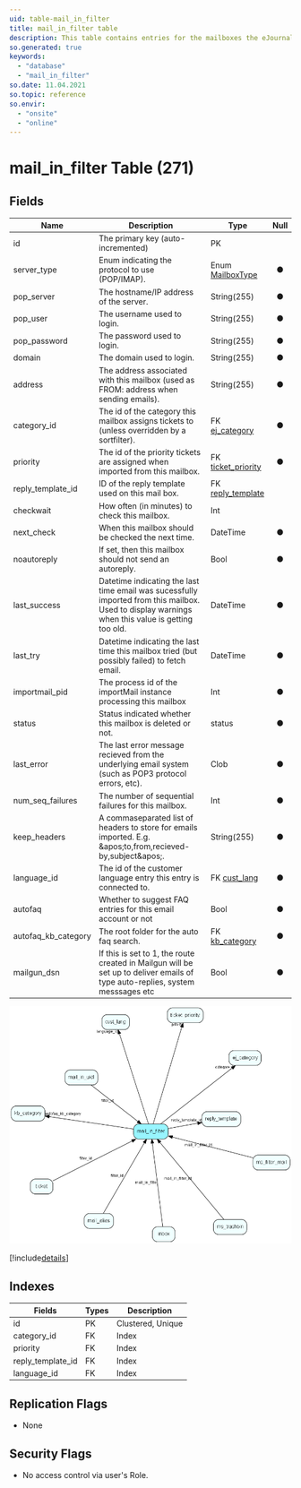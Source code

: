 ```yaml
---
uid: table-mail_in_filter
title: mail_in_filter table
description: This table contains entries for the mailboxes the eJournal system is fetching mail from (POP3 or IMAP).
so.generated: true
keywords:
  - "database"
  - "mail_in_filter"
so.date: 11.04.2021
so.topic: reference
so.envir:
  - "onsite"
  - "online"
---
```


# mail\_in\_filter Table (271)

## Fields

| Name | Description | Type | Null |
|------|-------------|------|:----:|
|id|The primary key (auto-incremented)|PK| |
|server\_type|Enum indicating the protocol to use (POP/IMAP).|Enum [MailboxType](enums/mailboxtype.md)|&#x25CF;|
|pop\_server|The hostname/IP address of the server.|String(255)|&#x25CF;|
|pop\_user|The username used to login.|String(255)|&#x25CF;|
|pop\_password|The password used to login.|String(255)|&#x25CF;|
|domain|The domain used to login.|String(255)|&#x25CF;|
|address|The address associated with this mailbox (used as FROM: address when sending emails).|String(255)|&#x25CF;|
|category\_id|The id of the category this mailbox assigns tickets to (unless overridden by a sortfilter).|FK [ej_category](ej-category.md)|&#x25CF;|
|priority|The id of the priority tickets are assigned when imported from this mailbox.|FK [ticket_priority](ticket-priority.md)|&#x25CF;|
|reply\_template\_id|ID of the reply template used on this mail box.|FK [reply_template](reply-template.md)| |
|checkwait|How often (in minutes) to check this mailbox.|Int| |
|next\_check|When this mailbox should be checked the next time.|DateTime|&#x25CF;|
|noautoreply|If set, then this mailbox should not send an autoreply.|Bool|&#x25CF;|
|last\_success|Datetime indicating the last time email was sucessfully imported from this mailbox. Used to display warnings when this value is getting too old.|DateTime|&#x25CF;|
|last\_try|Datetime indicating the last time this mailbox tried (but possibly failed) to fetch email.|DateTime|&#x25CF;|
|importmail\_pid|The process id of the importMail instance processing this mailbox|Int|&#x25CF;|
|status|Status indicated whether this mailbox is deleted or not.|status|&#x25CF;|
|last\_error|The last error message recieved from the underlying email system (such as POP3 protocol errors, etc).|Clob|&#x25CF;|
|num\_seq\_failures|The number of sequential failures for this mailbox.|Int|&#x25CF;|
|keep\_headers|A commaseparated list of headers to store for emails imported. E.g. &amp;apos;to,from,recieved-by,subject&amp;apos;. |String(255)|&#x25CF;|
|language\_id|The id of the customer language entry this entry is connected to.|FK [cust_lang](cust-lang.md)|&#x25CF;|
|autofaq|Whether to suggest FAQ entries for this email account or not|Bool|&#x25CF;|
|autofaq\_kb\_category|The root folder for the auto faq search.|FK [kb_category](kb-category.md)|&#x25CF;|
|mailgun\_dsn|If this is set to 1, the route created in Mailgun will be set up to deliver emails of type auto-replies, system messsages etc|Bool|&#x25CF;|


![mail_in_filter table relationship diagram](./media/mail_in_filter.png)

[!include[details](./includes/mail-in-filter.md)]

## Indexes

| Fields | Types | Description |
|--------|-------|-------------|
|id |PK |Clustered, Unique |
|category\_id |FK |Index |
|priority |FK |Index |
|reply\_template\_id |FK |Index |
|language\_id |FK |Index |

## Replication Flags

* None

## Security Flags

* No access control via user's Role.

